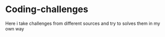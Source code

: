 # Coding-challenges

Here i take challenges from different sources and try to solves them in my own way
